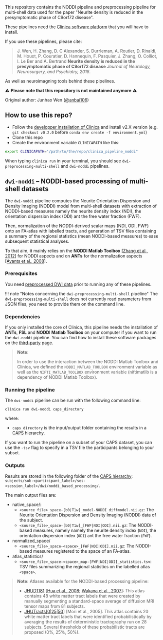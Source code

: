 This repository contains the NODDI pipeline and preprocessing pipeline for multi-shell data used for the paper "Neurite density is reduced in the presymptomatic phase of C9orf72 disease".

These pipelines need the [Clinica software platform](http://www.clinica.run) that you will have to install.

If you use these pipelines, please cite:
> J. Wen, H. Zhang, D. C Alexander, S. Durrleman, A. Routier, D. Rinaldi, M. Houot, P. Couratier, D. Hannequin, F. Pasquier, J. Zhang, O. Colliot, I. Le Ber and A. Bertrand **Neurite density is reduced in the presymptomatic phase of C9orf72 disease** *Journal of Neurology, Neurosurgery, and Psychiatry, 2018*.

As well as neuroimagning tools behind these pipelines.

 :warning: **Please note that this repository is not maintained anymore** :warning:

Original author: Junhao Wen ([@anbai106](https://github.com/anbai106/))

## How to use this repo?
- Follow the [developper installation of Clinica](http://www.clinica.run/doc/Installation/) and install v2.X version (e.g. `git checkout v0.2.0` before `conda env create -f environment.yml`)
- Clone this repo
- Create the environment variable `CLINICAPATH` like this:
```bash
export CLINICAPATH="/path/to/the/repo/clinica_pipeline_noddi"
```

When typing `clinica run` in your terminal, you should see `dwi-preprocessing-multi-shell` and `dwi-noddi` pipelines.




## `dwi-noddi` – NODDI-based processing of multi-shell datasets

The `dwi-noddi` pipeline computes the Neurite Orientation Dispersion and Density Imaging (NODDI) model from multi-shell datasets with extraction of NODDI-based measures namely the neurite density index (NDI), the orientation dispersion index (ODI) ant the free water fraction (FWF).

Then, normalization of the NODDI-derived scalar maps (NDI, ODI, FWF) onto an FA-atlas with labelled tracts, and generation of TSV files containing a summary of the regional statistics (mean NODDI-based measures) to ease subsequent statistical analyses.

To that aim, it mainly relies on the **NODDI Matlab Toolbox** [[Zhang et al., 2012]](http://dx.doi.org/10.1016/j.neuroimage.2012.03.072) for NODDI aspects and on **ANTs** for the normalization aspects [[Avants et al., 2008](https://doi.org/10.1016/j.media.2007.06.004)].


### Prerequisites
You need [preprocessed DWI data](../DWI_Preprocessing) prior to running any of these pipelines.

!!! note "Notes concerning the `dwi-preprocessing-multi-shell` pipeline"
    The `dwi-preprocessing-multi-shell` does not currently read parameters from JSON files, you need to provide them on the command line.



### Dependencies

If you only installed the core of Clinica, this pipeline needs the installation of **ANTs**,  **FSL** and **NODDI Matlab Toolbox** on your computer if you want to run the `dwi-noddi` pipeline. You can find how to install these software packages on the [third-party](http://www.clinica.run/doc/Third-party/) page.

>**Note:**
>
> In order to use the interaction between the NODDI Matlab Toolbox and Clinica, we defined the `NODDI_MATLAB_TOOLBOX` environment variable as well as the `NIFTI_MATLAB_TOOLBOX` environment variable (niftimatlib is a dependency of NODDI Matlab Toolbox).

### Running the pipeline
The `dwi-noddi` pipeline can be run with the following command line:

```
clinica run dwi-noddi caps_directory
```

where:

  - `caps_directory` is the input/output folder containing the results in a [CAPS](../CAPS) hierarchy.

If you want to run the pipeline on a subset of your CAPS dataset, you can use the `-tsv` flag to specify in a TSV file the participants belonging to your subset.


### Outputs

Results are stored in the following folder of the [CAPS hierarchy](../CAPS): `subjects/sub-<participant_label>/ses-<session_label>/dwi/noddi_based_processing/`.

The main output files are:

- native_space/:
    - `<source_file>_space-[b0|T1w]_model-NODDI_diffmodel.nii.gz`: The Neurite Orientation Dispersion and Density Imaging (NODDI) data of the subject.
    - `<source_file>_space-[b0|T1w]_[FWF|NDI|ODI].nii.gz`: The NODDI-based measures, namely namely the neurite density index (`NDI`), the orientation dispersion index (`ODI`) ant the free water fraction (`FWF`).
- normalized_space/
    - `<source_file>_space-<space>_[FWF|NDI|ODI].nii.gz`: The NODDI-based measures registered to the space of an FA-atlas.
- atlas_statistics/
    - `<source_file>_space-<space>_map-[FWF|NDI|ODI]_statistics.tsv`: TSV files summarizing the regional statistics on the labelled atlas `<space>`.


> **Note:** Atlases available for the NODDI-based processing pipeline:
> - [JHUDTI81](http://www.loni.usc.edu/ICBM/Downloads/Downloads_DTI-81.shtml) [[Hua et al., 2008](https://doi.org/10.1016/j.neuroimage.2007.07.053); [Wakana et al., 2007](https://doi.org/10.1016/j.neuroimage.2007.02.049)]: This atlas contains 48 white matter tract labels that were created by manually segmenting a standard-space average of diffusion MRI tensor maps from 81 subjects.
> - [JHUTracts[0|25|50]](https://fsl.fmrib.ox.ac.uk/fsl/fslwiki/Atlases) [Mori et al., 2005]. This atlas contains 20 white matter tract labels that were identified probabilistically by averaging the results of deterministic tractography run on 28 subjects. Several thresholds of these probabilistic tracts are proposed (0%, 25%, 50%).
